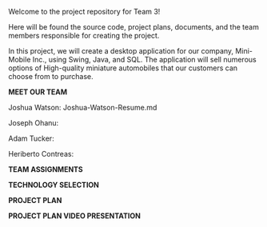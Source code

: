 Welcome to the project repository for Team 3!

Here will be found the source code, project plans, documents, and the team members responsible for creating the project.

In this project, we will create a desktop application for our company, Mini-Mobile Inc., using Swing, Java, and SQL.
The application will sell numerous options of High-quality miniature automobiles that our customers can choose from to purchase.

**MEET OUR TEAM**

Joshua Watson: Joshua-Watson-Resume.md


Joseph Ohanu:


Adam Tucker:


Heriberto Contreas: 



**TEAM ASSIGNMENTS**



**TECHNOLOGY SELECTION**



**PROJECT PLAN**



**PROJECT PLAN VIDEO PRESENTATION**
